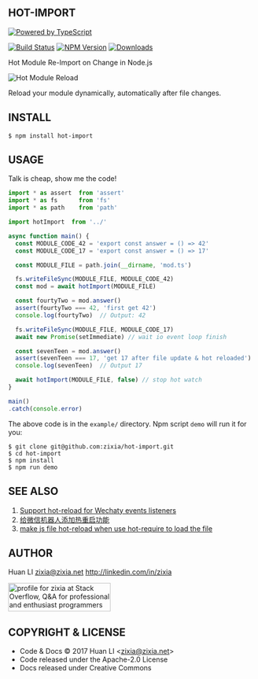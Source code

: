 HOT-IMPORT
----------

[![Powered by TypeScript](https://img.shields.io/badge/Powered%20By-TypeScript-blue.svg)](https://www.typescriptlang.org/)

[![Build Status](https://travis-ci.org/zixia/hot-import.svg?branch=master)](https://travis-ci.org/zixia/hot-import) [![NPM Version](https://badge.fury.io/js/hot-import.svg)](https://badge.fury.io/js/hot-import) [![Downloads](http://img.shields.io/npm/dm/hot-import.svg?style=flat-square)](https://npmjs.org/package/hot-import)

Hot Module Re-Import on Change in Node.js

![Hot Module Reload](https://zixia.github.io/hot-import/images/reload.png)

Reload your module dynamically, automatically after file changes.

INSTALL
-------

```shell
$ npm install hot-import
```

USAGE
-----

Talk is cheap, show me the code!

```ts
import * as assert  from 'assert'
import * as fs      from 'fs'
import * as path    from 'path'

import hotImport  from '../'

async function main() {
  const MODULE_CODE_42 = 'export const answer = () => 42'
  const MODULE_CODE_17 = 'export const answer = () => 17'

  const MODULE_FILE = path.join(__dirname, 'mod.ts')

  fs.writeFileSync(MODULE_FILE, MODULE_CODE_42)
  const mod = await hotImport(MODULE_FILE)

  const fourtyTwo = mod.answer()
  assert(fourtyTwo === 42, 'first get 42')
  console.log(fourtyTwo)  // Output: 42

  fs.writeFileSync(MODULE_FILE, MODULE_CODE_17)
  await new Promise(setImmediate) // wait io event loop finish

  const sevenTeen = mod.answer()
  assert(sevenTeen === 17, 'get 17 after file update & hot reloaded')
  console.log(sevenTeen)  // Output 17

  await hotImport(MODULE_FILE, false) // stop hot watch
}

main()
.catch(console.error)
```

The above code is in the `example/` directory. Npm script `demo` will run it for you:

```shell
$ git clone git@github.com:zixia/hot-import.git
$ cd hot-import
$ npm install
$ npm run demo
```

SEE ALSO
--------
1. [Support hot-reload for Wechaty events listeners](https://github.com/Chatie/wechaty/issues/820)
1. [给微信机器人添加热重启功能](http://blog.chatie.io/developer/2017/03/20/added-hot-reload-for-bots.html)
1. [make js file hot-reload when use hot-require to load the file](https://github.com/rayosu/hot-require)

AUTHOR
------

Huan LI zixia@zixia.net http://linkedin.com/in/zixia

<a href="http://stackoverflow.com/users/1123955/zixia">
  <img src="http://stackoverflow.com/users/flair/1123955.png" width="208" height="58" alt="profile for zixia at Stack Overflow, Q&amp;A for professional and enthusiast programmers" title="profile for zixia at Stack Overflow, Q&amp;A for professional and enthusiast programmers">
</a>

COPYRIGHT & LICENSE
-------------------

* Code & Docs © 2017 Huan LI \<zixia@zixia.net\>
* Code released under the Apache-2.0 License
* Docs released under Creative Commons
